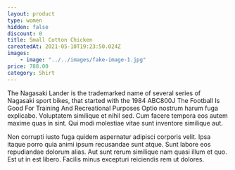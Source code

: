 ```yaml
---
layout: product
type: women
hidden: false
discount: 0
title: Small Cotton Chicken
careatedAt: 2021-05-10T19:23:50.024Z
images:
    - image: "../../images/fake-image-1.jpg"
price: 788.00
category: Shirt
---
```

The Nagasaki Lander is the trademarked name of several series of Nagasaki sport bikes, that started with the 1984 ABC800J
The Football Is Good For Training And Recreational Purposes
Optio nostrum harum fuga explicabo. Voluptatem similique et nihil sed. Cum facere tempora eos autem maxime quas in sint. Qui modi molestiae vitae sunt inventore similique aut.
 Non corrupti iusto fuga quidem aspernatur adipisci corporis velit. Ipsa itaque porro quia animi ipsum recusandae sunt atque. Sunt labore eos repudiandae dolorum alias. Aut sunt rerum similique nam quasi illum et quo. Est ut in est libero. Facilis minus excepturi reiciendis rem ut dolores.
